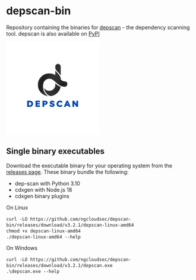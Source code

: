 # depscan-bin

Repository containing the binaries for [depscan](https://github.com/AppThreat/dep-scan) - the dependency scanning tool. depscan is also available on [PyPI](https://pypi.org/project/appthreat-depscan/)

![Depscan logo](dep-scan.png)

## Single binary executables

Download the executable binary for your operating system from the [releases page](https://github.com/ngcloudsec/depscan-bin/releases). These binary bundle the following:

- dep-scan with Python 3.10
- cdxgen with Node.js 18
- cdxgen binary plugins

On Linux
```
curl -LO https://github.com/ngcloudsec/depscan-bin/releases/download/v3.2.1/depscan-linux-amd64
chmod +x depscan-linux-amd64
./depscan-linux-amd64 --help
```

On Windows

```
curl -LO https://github.com/ngcloudsec/depscan-bin/releases/download/v3.2.1/depscan.exe
.\depscan.exe --help
```
